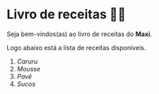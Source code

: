 # Livro de receitas :man_cook:

Seja bem-vindos(as) ao livro de receitas do **Maxì**.

Logo abaixo está a lista de receitas disponíveis.

1. _Caruru_
1. _Mousse_
1. _Pavê_
1. _Sucos_
